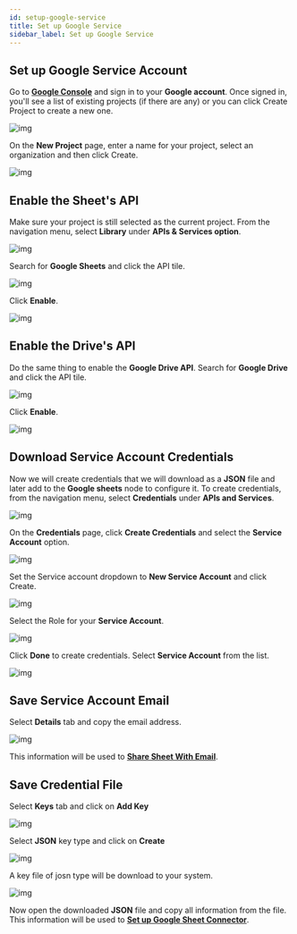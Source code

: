 ```yaml
---
id: setup-google-service
title: Set up Google Service
sidebar_label: Set up Google Service
---
```


## Set up Google Service Account

Go to **[Google Console](https://console.developers.google.com/project)** and sign in to your **Google account**. Once signed in, you'll see a list of existing projects (if there are any) or you can click Create Project to create a new one. 

![img](/assets/docs/google-sheet/service-account.png)

On the **New Project** page, enter a name for your project, select an organization and then click Create.

![img](/assets/docs/google-sheet/create-project.png)


## Enable the Sheet's API

Make sure your project is still selected as the current project. From the navigation menu, select **Library** under **APIs & Services option**.

![img](/assets/docs/google-sheet/select-library.png)

Search for **Google Sheets** and click the API tile. 

![img](/assets/docs/google-sheet/search-google-sheet.png)

Click **Enable**. 

![img](/assets/docs/google-sheet/enable-google-sheet.png)


## Enable the Drive's API

Do the same thing to enable the **Google Drive API**.  Search for **Google Drive** and click the API tile.

![img](/assets/docs/google-sheet/search-google-drive.png)

Click **Enable**. 

![img](/assets/docs/google-sheet/enable-google-drive.png)


## Download Service Account Credentials

Now we will create credentials that we will download as a **JSON** file and later add to the **Google sheets** node to configure it. To create credentials, from the navigation menu, select **Credentials** under **APIs and Services**. 

![img](/assets/docs/google-sheet/create-credential.png)

On the **Credentials** page, click **Create Credentials** and select the **Service Account** option.

![img](/assets/docs/google-sheet/select-service-account.png)

Set the Service account dropdown to **New Service Account** and click Create.

![img](/assets/docs/google-sheet/create-service-account.png)

Select the Role for your **Service Account**. 

![img](/assets/docs/google-sheet/select-roles.png)

 Click **Done** to create credentials. Select **Service Account** from the list.

![img](/assets/docs/google-sheet/select-credential.png)


## Save Service Account Email

Select **Details** tab and copy the email address.

![img](/assets/docs/google-sheet/select-service-email.png)

This information will be used to **[Share Sheet With Email](/docs/connectors/google-sheets/setup-google-sheet#share-sheet-with-email)**.


## Save Credential File

Select **Keys** tab and click on **Add Key**

![img](/assets/docs/google-sheet/add-key.png)

Select **JSON** key type and click on **Create**

![img](/assets/docs/google-sheet/select-key-type.png)

A key file of josn type will be download to your system.

![img](/assets/docs/google-sheet/private-key-saved.png)

Now open the downloaded **JSON** file and copy all information from the file. This information will be used to **[Set up Google Sheet Connector](/docs/connectors/google-sheets/usage#set-up-google-sheet-connector-properties)**.


